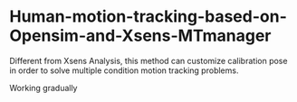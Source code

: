 # Human-motion-tracking-based-on-Opensim-and-Xsens-MTmanager
Different from Xsens Analysis, this method can customize calibration pose in order to solve multiple condition motion tracking problems.

Working gradually
